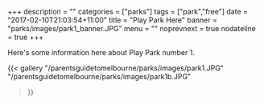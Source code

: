 +++
description = ""
categories = ["parks"]
tags = ["park","free"]
date = "2017-02-10T21:03:54+11:00"
title = "Play Park Here"
banner = "parks/images/park1_banner.JPG"
menu = ""
noprevnext = true
nodateline = true
+++

Here's some information here about Play Park number 1.

{{< gallery
    "/parentsguidetomelbourne/parks/images/park1.JPG"
    "/parentsguidetomelbourne/parks/images/park1b.JPG"
>}}
